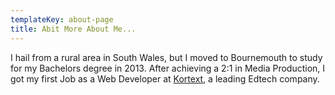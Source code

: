 ```yaml
---
templateKey: about-page
title: Abit More About Me...
---
```

I hail from a rural area in South Wales, but I moved to Bournemouth to study for my Bachelors degree in 2013. After achieving a 2:1 in Media Production, I got my first Job as a Web Developer at [Kortext](www.kortext.com), a leading Edtech company.
